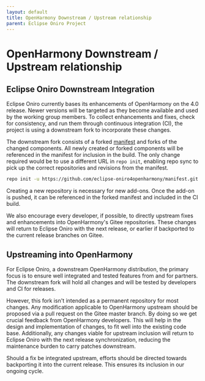 ```yaml
---
layout: default
title: OpenHarmony Downstream / Upstream relationship
parent: Eclipse Oniro Project
---
```

# OpenHarmony Downstream / Upstream relationship

## Eclipse Oniro Downstream Integration

Eclipse Oniro currently bases its enhancements of OpenHarmony on the 4.0 release.
Newer versions will be targeted as they become available and used by the
working group members. To collect enhancements and fixes, check for consistency, and 
run them through continuous integration (CI), the project is using a downstream fork to 
incorporate these changes.

The downstream fork consists of a forked
[manifest](https://github.com/eclipse-oniro4openharmony/manifest) and forks of
the changed components. All newly created or forked components will be referenced 
in the manifest for inclusion in the build. The only change required would be to use a 
different URL in `repo init`, enabling repo sync to pick up the correct repositories 
and revisions from the manifest.

```bash
repo init -u https://github.com/eclipse-oniro4openharmony/manifest.git -b OpenHarmony-4.0-Release --no-repo-verify
```

Creating a new repository is necessary for new add-ons. Once the add-on is
pushed, it can be referenced in the forked manifest and included in the CI
build.

We also encourage every developer, if possible, to directly upstream fixes
and enhancements into OpenHarmony's Gitee repositories. These changes
will return to Eclipse Oniro with the next release, or earlier if backported
to the current release branches on Gitee.

## Upstreaming into OpenHarmony

For Eclipse Oniro, a downstream OpenHarmony distribution, the primary focus is to 
ensure  well integrated and tested features from and for partners. The
downstream fork will hold all changes and will be tested by developers and CI for
releases.

However, this fork isn't intended as a permanent repository for most changes. 
Any modification applicable to OpenHarmony upstream should be proposed 
via a pull request on the Gitee master branch. By doing so we get crucial
feedback from OpenHarmony developers. This will help in the design and
implementation of changes, to fit well into the existing code base. Additionally,
any changes viable for upstream inclusion will return to Eclipse Oniro with the next
release synchronization, reducing the maintenance burden to carry patches downstream.

Should a fix be integrated upstream, efforts should be directed towards backporting 
it into the current release. This ensures its inclusion in our ongoing cycle.
